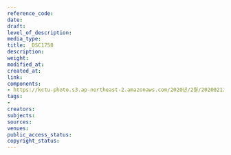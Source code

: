 ```yaml
---
reference_code: 
date: 
draft: 
level_of_description: 
media_type: 
title: _DSC1758
description: 
weight: 
modified_at: 
created_at: 
link: 
components:
- https://kctu-photo.s3.ap-northeast-2.amazonaws.com/2020년/2월/20200212_죽음을+멈추는+2.22+희망버스+출발+기자회견/_DSC1758.jpg
tags:
- 
creators: 
subjects: 
sources: 
venues: 
public_access_status: 
copyright_status: 
---
```


